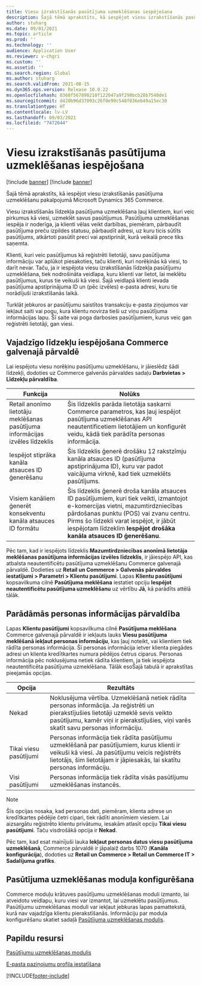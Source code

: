 ```yaml
---
title: Viesu izrakstīšanās pasūtījuma uzmeklēšanas iespējošana
description: Šajā tēmā aprakstīts, kā iespējot viesu izrakstīšanās pasūtījuma uzmeklēšanu pakalpojumā Microsoft Dynamics 365 Commerce.
author: stuharg
ms.date: 09/01/2021
ms.topic: article
ms.prod: ''
ms.technology: ''
audience: Application User
ms.reviewer: v-chgri
ms.custom: ''
ms.assetid: ''
ms.search.region: Global
ms.author: stuharg
ms.search.validFrom: 2021-08-15
ms.dyn365.ops.version: Release 10.0.22
ms.openlocfilehash: 0368f567898210f122047a9f298bcb28b7540de1
ms.sourcegitcommit: d420b96d37093c26f0e99c548f036eb49a15ec30
ms.translationtype: HT
ms.contentlocale: lv-LV
ms.lasthandoff: 09/03/2021
ms.locfileid: "7472644"
---
```

# <a name="enable-order-lookup-for-guest-checkouts"></a>Viesu izrakstīšanās pasūtījuma uzmeklēšanas iespējošana

[!include [banner](includes/banner.md)]
[!include [banner](includes/preview-banner.md)]

Šajā tēmā aprakstīts, kā iespējot viesu izrakstīšanās pasūtījuma uzmeklēšanu pakalpojumā Microsoft Dynamics 365 Commerce.

Viesu izrakstīšanās līdzekļa pasūtījuma uzmeklēšana ļauj klientiem, kuri veic pirkumus kā viesi, uzmeklēt savus pasūtījumus. Pasūtījuma uzmeklēšanas iespēja ir noderīga, ja klienti vēlas veikt darbības, piemēram, pārbaudīt pasūtījuma preču izpildes statusu, pārbaudīt adresi, uz kuru ticis sūtīts pasūtījums, atkārtoti pasūtīt preci vai apstiprināt, kurā veikalā prece tiks saņemta.

Klienti, kuri veic pasūtījumus kā reģistrēti lietotāji, savu pasūtījuma informāciju var aplūkot piesakoties, taču klienti, kuri norēķinās kā viesi, to darīt nevar. Taču, ja ir iespējota viesu izrakstīšanās līdzekļa pasūtījumu uzmeklēšana, tiek nodrošināta veidlapa, kuru klienti var lietot, lai meklētu pasūtījumus, kurus tie veikuši kā viesi. Šajā veidlapā klienti ievada pasūtījuma apstiprinājuma ID un (pēc izvēles) e-pasta adresi, kuru tie norādījuši izrakstīšanās laikā.

Turklāt jebkuros ar pasūtījumu saistītos transakciju e-pasta ziņojumos var iekļaut saiti vai pogu, kura klientu novirza tieši uz viņu pasūtījuma informācijas lapu. Šī saite vai poga darbosies pasūtījumiem, kurus veic gan reģistrēti lietotāji, gan viesi.

## <a name="turn-on-necessary-features-in-commerce-headquarters"></a>Vajadzīgo līdzekļu iespējošana Commerce galvenajā pārvaldē

Lai iespējotu viesu norēķinu pasūtījumu uzmeklēšanu, ir jāieslēdz šādi līdzekļi, dodoties uz Commerce galvenās pārvaldes sadaļu **Darbvietas \> Līdzekļu pārvaldība**.

| Funkcija | Nolūks |
|---------|---------|
| Retail anonīmo lietotāju meklēšanas pasūtījuma informācijas izvēles līdzeklis | Šis līdzeklis parāda lietotāja saskarni Commerce parametros, kas ļauj iespējot pasūtījuma uzmeklēšanas API neautentificetiem lietotājiem un konfigurēt veidu, kādā tiek parādīta personas informācija. |
| Iespējot stiprāka kanāla atsauces ID ģenerēšanu | Šis līdzeklis ģenerē drošāku 12 rakstzīmju kanāla atsauces ID (pasūtījuma apstiprinājuma ID), kuru var padot vaicājuma virknē, kad tiek uzmeklēts pasūtījums. |
| Visiem kanāliem ģenerēt konsekventu kanāla atsauces ID formātu | Šis līdzeklis ģenerē droša kanāla atsauces ID pasūtījumiem, kuri tiek veikti, izmantojot e-komercijas vietni, mazumtirdzniecības pārdošanas punktu (POS) vai zvanu centru. Pirms šo līdzekli varat iespējot, ir jābūt iespējotam līdzeklim **Iespējot drošāka kanāla atsauces ID ģenerēšanu**. |

Pēc tam, kad ir iespējots līdzeklis **Mazumtirdzniecības anonīmā lietotāja meklēšanas pasūtījuma informācijas izvēles līdzeklis**, ir jāiespējo API, kas atbalsta neautentificētu pasūtījuma uzmeklēšanu Commerce galvenajā pārvaldē. Dodieties uz **Retail un Commerce \> Galvenās pārvaldes iestatījumi \> Parametri \> Klientu pasūtījumi**. Lapas **Klientu pasūtījumi** kopsavilkuma cilnē **Pasūtījuma meklēšana** iestatiet opciju **Iespējot neautentificētu pasūtījuma uzmeklēšanu** uz vērtību **Jā**, kā parādīts attēlā tālāk.

## <a name="manage-the-display-of-personal-data"></a>Parādāmās personas informācijas pārvaldība

Lapas **Klientu pasūtījumi** kopsavilkuma cilnē **Pasūtījuma meklēšana** Commerce galvenajā pārvaldē ir iekļauts lauks **Viesu pasūtījuma meklēšanā iekļaut personas informāciju**, kas ļauj noteikt, vai klientiem tiek rādīta personas informācija. Šī personas informācija ietver klienta piegādes adresi un klienta kredītkartes numura pēdējos četrus ciparus. Personas informācija pēc noklusējuma netiek rādīta klientiem, ja tiek iespējota neautentificēta pasūtījuma uzmeklēšana. Tālāk esoŠajā tabulā ir aprakstītas pieejamās opcijas.

| Opcija | Rezultāts |
|--------|--------|
| Nekad | Noklusējuma vērtība. Uzmeklēšanā netiek rādīta personas informācija. Ja reģistrēti un pierakstījušies lietotāji uzmeklē sevis veikto pasūtījumu, kamēr viņi ir pierakstījušies, viņi varēs skatīt savu personas informāciju. |
| Tikai viesu pasūtījumi | Personas informācija tiek rādīta pasūtījumu uzmeklēšanā par pasūtījumiem, kurus klienti ir veikuši kā viesi. Ja pasūtījumu veicis reģistrēts lietotājs, šim lietotājam ir jāpiesakās, lai skatītu personas informāciju. |
| Visi pasūtījumi | Personas informācija tiek rādīta visās pasūtījumu uzmeklēšanas instancēs. |

> [!NOTE]
> Šīs opcijas nosaka, kad personas dati, piemēram, klienta adrese un kredītkartes pēdējie četri cipari, tiek rādīti anonīmiem viesiem. Lai aizsargātu reģistrēto klientu privātumu, iesakām atlasīt opciju **Tikai viesu pasūtījumi**. Taču visdrošākā opcija ir **Nekad**.

Pēc tam, kad esat mainījuši lauka **Iekļaut personas datus viesu pasūtījuma uzmeklēšanā**, Commerce pārvaldē ir jāpalaiž darbs 1070 (**Kanāla konfigurācija**), dodoties uz **Retail un Commerce \> Retail un Commerce IT \> Sadalījuma grafiks**. 

## <a name="configure-the-order-lookup-module"></a>Pasūtījuma uzmeklēšanas moduļa konfigurēšana

Commerce moduļu krātuves pasūtījumu uzmeklēšanas moduli izmanto, lai atveidotu veidlapu, kuru viesi var izmantot, lai uzmeklētu pasūtījumus. Pasūtījumu uzmeklēšanas moduli var iekļaut jebkuras lapas pamattekstā, kurā nav vajadzīga klientu pierakstīšanās. Informāciju par moduļa konfigurēšanu skatiet sadaļā [Pasūtījuma uzmeklēšanas modulis](order-lookup-module.md).

## <a name="additional-resources"></a>Papildu resursi

[Pasūtījumu uzmeklēšanas modulis](order-lookup-module.md)

[E-pasta paziņojumu profila iestatīšana](email-notification-profiles.md)

[!INCLUDE[footer-include](../includes/footer-banner.md)]
